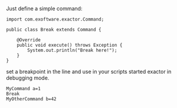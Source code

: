 Just define a simple command:

```
import com.exoftware.exactor.Command;

public class Break extends Command {

    @Override
    public void execute() throws Exception {
        System.out.println("Break here!");
    }
}
```

set a breakpoint in the line and use in your scripts started exactor in debugging mode.

```
MyCommand a=1
Break
MyOtherCommand b=42
```